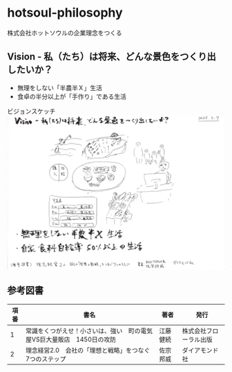 # hotsoul-philosophy
株式会社ホットソウルの企業理念をつくる

## Vision - 私（たち）は将来、どんな景色をつくり出したいか？
- 無理をしない「半農半Ｘ」生活
- 食卓の半分以上が「手作り」である生活

ビジョンスケッチ    
<img src="img/ビジョンスケッチ.png" alt="ビジョンスケッチ" title="ビジョンスケッチ" width="800" height="">

## 参考図書

項番|書名|著者|発行
----|----|----|----
1|常識をくつがえせ！小さいは、強い　町の電気屋VS巨大量販店　1450日の攻防|江藤 健続|株式会社フローラル出版
2|理念経営2.0　会社の「理想と戦略」をつなぐ7つのステップ|佐宗 邦威|ダイアモンド社
